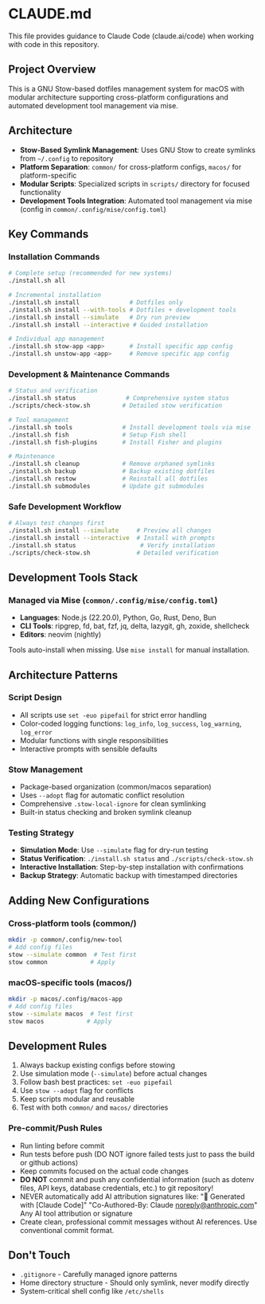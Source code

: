 # CLAUDE.md

This file provides guidance to Claude Code (claude.ai/code) when working with code in this repository.

## Project Overview
This is a GNU Stow-based dotfiles management system for macOS with modular architecture supporting cross-platform configurations and automated development tool management via mise.

## Architecture
- **Stow-Based Symlink Management**: Uses GNU Stow to create symlinks from `~/.config` to repository
- **Platform Separation**: `common/` for cross-platform configs, `macos/` for platform-specific
- **Modular Scripts**: Specialized scripts in `scripts/` directory for focused functionality
- **Development Tools Integration**: Automated tool management via mise (config in `common/.config/mise/config.toml`)

## Key Commands

### Installation Commands
```bash
# Complete setup (recommended for new systems)
./install.sh all

# Incremental installation
./install.sh install              # Dotfiles only
./install.sh install --with-tools # Dotfiles + development tools
./install.sh install --simulate   # Dry run preview
./install.sh install --interactive # Guided installation

# Individual app management
./install.sh stow-app <app>       # Install specific app config
./install.sh unstow-app <app>     # Remove specific app config
```

### Development & Maintenance Commands
```bash
# Status and verification
./install.sh status              # Comprehensive system status
./scripts/check-stow.sh         # Detailed stow verification

# Tool management
./install.sh tools              # Install development tools via mise
./install.sh fish               # Setup Fish shell
./install.sh fish-plugins       # Install Fisher and plugins

# Maintenance
./install.sh cleanup            # Remove orphaned symlinks
./install.sh backup             # Backup existing dotfiles
./install.sh restow             # Reinstall all dotfiles
./install.sh submodules         # Update git submodules
```

### Safe Development Workflow
```bash
# Always test changes first
./install.sh install --simulate     # Preview all changes
./install.sh install --interactive  # Install with prompts
./install.sh status                  # Verify installation
./scripts/check-stow.sh             # Detailed verification
```

## Development Tools Stack

### Managed via Mise (`common/.config/mise/config.toml`)
- **Languages**: Node.js (22.20.0), Python, Go, Rust, Deno, Bun
- **CLI Tools**: ripgrep, fd, bat, fzf, jq, delta, lazygit, gh, zoxide, shellcheck
- **Editors**: neovim (nightly)

Tools auto-install when missing. Use `mise install` for manual installation.

## Architecture Patterns

### Script Design
- All scripts use `set -euo pipefail` for strict error handling
- Color-coded logging functions: `log_info`, `log_success`, `log_warning`, `log_error`
- Modular functions with single responsibilities
- Interactive prompts with sensible defaults

### Stow Management
- Package-based organization (common/macos separation)
- Uses `--adopt` flag for automatic conflict resolution
- Comprehensive `.stow-local-ignore` for clean symlinking
- Built-in status checking and broken symlink cleanup

### Testing Strategy
- **Simulation Mode**: Use `--simulate` flag for dry-run testing
- **Status Verification**: `./install.sh status` and `./scripts/check-stow.sh`
- **Interactive Installation**: Step-by-step installation with confirmations
- **Backup Strategy**: Automatic backup with timestamped directories

## Adding New Configurations

### Cross-platform tools (common/)
```bash
mkdir -p common/.config/new-tool
# Add config files
stow --simulate common  # Test first
stow common            # Apply
```

### macOS-specific tools (macos/)
```bash
mkdir -p macos/.config/macos-app
# Add config files
stow --simulate macos  # Test first
stow macos            # Apply
```

## Development Rules
1. Always backup existing configs before stowing
2. Use simulation mode (`--simulate`) before actual changes
3. Follow bash best practices: `set -euo pipefail`
4. Use `stow --adopt` flag for conflicts
5. Keep scripts modular and reusable
6. Test with both `common/` and `macos/` directories

### Pre-commit/Push Rules
- Run linting before commit
- Run tests before push (DO NOT ignore failed tests just to pass the build or github actions)
- Keep commits focused on the actual code changes
- **DO NOT** commit and push any confidential information (such as dotenv files, API keys, database credentials, etc.) to git repository!
- NEVER automatically add AI attribution signatures like:
  "🤖 Generated with [Claude Code]"
  "Co-Authored-By: Claude noreply@anthropic.com"
  Any AI tool attribution or signature
- Create clean, professional commit messages without AI references. Use conventional commit format.

## Don't Touch
- `.gitignore` - Carefully managed ignore patterns
- Home directory structure - Should only symlink, never modify directly
- System-critical shell config like `/etc/shells`
